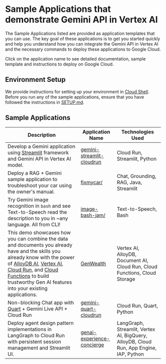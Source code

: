 # Sample Applications that demonstrate Gemini API in Vertex AI

The Sample Applications listed are provided as application templates that you can use. The key goal of these applications is to get you started quickly and help you understand how you can integrate the Gemini API in Vertex AI and the necessary commands to deploy these applications to Google Cloud.

Click on the application name to see detailed documentation, sample template and instructions to deploy on Google Cloud.

## Environment Setup

We provide instructions for setting up your environment in [Cloud Shell](https://cloud.google.com/shell). Before you run any of the sample applications, ensure that you have followed the instructions in [SETUP.md](SETUP.md).

## Sample Applications

| Description                                                                                                                                                                                                                                                                                                                                                                                                                              | Application Name                                          | Technologies Used                                                                      |
| ---------------------------------------------------------------------------------------------------------------------------------------------------------------------------------------------------------------------------------------------------------------------------------------------------------------------------------------------------------------------------------------------------------------------------------------- | --------------------------------------------------------- | -------------------------------------------------------------------------------------- |
| Develop a Gemini application using [Streamlit](https://streamlit.io/) framework and Gemini API in Vertex AI model.                                                                                                                                                                                                                                                                                                                       | [gemini-streamlit-cloudrun](gemini-streamlit-cloudrun)    | Cloud Run, Streamlit, Python                                                           |
| Deploy a RAG + Gemini sample application to troubleshoot your car using the owner's manual.                                                                                                                                                                                                                                                                                                                                              | [fixmycar/](fixmycar/)                                    | Chat, Grounding, RAG, Java, Streamlit                                                  |
| Try Gemini image recognition in `bash` and see Text-to-Speech read the description to you in ~any language. All from CLI!                                                                                                                                                                                                                                                                                                                | [image-bash-jam/](image-bash-jam/)                        | Text-to-Speech, Bash                                                                   |
| This demo showcases how you can combine the data and documents you already have and the skills you already know with the power of [AlloyDB AI](https://cloud.google.com/alloydb/ai?hl=en), [Vertex AI](https://cloud.google.com/vertex-ai?hl=en), [Cloud Run](https://cloud.google.com/run?hl=en), and [Cloud Functions](https://cloud.google.com/functions?hl=en) to build trustworthy Gen AI features into your existing applications. | [GenWealth](genwealth/)                                   | Vertex AI, AlloyDB, Document AI, Cloud Run, Cloud Functions, Cloud Storage             |
| Non-blocking Chat app with [Quart](https://quart.palletsprojects.com/en/latest/) + Gemini Live API + Cloud Run                                                                                                                                                                                                                                                                                                                           | [gemini-quart-cloudrun](gemini-quart-cloudrun)            | Cloud Run, Quart, Python                                                               |
| Deploy agent design pattern implementations in LangGraph to Cloud Run with persistent session management and Streamlit UI.                                                                                                                                                                                                                                                                                                               | [genai-experience-concierge](genai-experience-concierge/) | LangGraph, Streamlit, Vertex AI, BigQuery, AlloyDB, Cloud Run, App Engine, IAP, Python |
